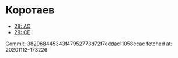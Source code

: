 # Коротаев
- [28: AC](28.md)
- [29: CE](29.md)

Commit: 382968445343f47952773d72f7cddac11058ecac
 fetched at: 20201112-173226

